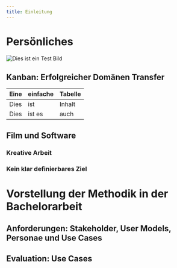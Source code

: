 ```yaml
---
title: Einleitung
---
```


# Persönliches

![Dies ist ein Test Bild](http://download.heart-co.de/test.png)

## Kanban: Erfolgreicher Domänen Transfer

| Eine | einfache | Tabelle |
|------|----------|---------|
| Dies | ist      | Inhalt  |
| Dies | ist es   | auch    |

## Film und Software

### Kreative Arbeit

### Kein klar definierbares Ziel

# Vorstellung der Methodik in der Bachelorarbeit

## Anforderungen: Stakeholder, User Models, Personae und Use Cases

## Evaluation: Use Cases